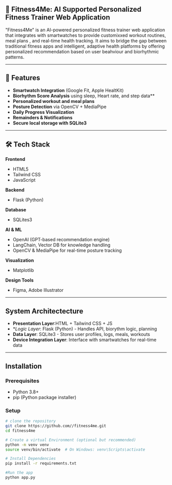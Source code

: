 ## 💪 Fitness4Me: AI Supported Personalized Fitness Trainer Web Application 

 "Fitness4Me"  is an AI-powered personalized fitness trainer web application that integrates with
 smartwatches to provide customixxed workout routines, meal plans , and real-time health tracking. 
 It aims to bridge the gap between traditional fitness apps and intelligent, adaptive health platforms 
 by offering personalized recommendation based on user beahviour and biorhythmic patterns.


 ---


 ## 🚀 Features

 -  **Smartwatch Integration** (Google Fit, Apple HealtKit)
 -  **Biorhythm Score Analysis** using sleep, Heart rate, and step data**
 -  **Personalized workout and meal plans**
 -  **Posture Detection** via OpenCV + MediaPipe
 -  **Daily Progress Visualization**
 -  **Remainders & Notifications**
 -  **Secure local storage with SQLite3**

 ---

 ## 🛠️ Tech Stack 

**Frontend**
- HTML5
- Tailwind CSS
- JavaScript

**Backend**
- Flask (Python)

**Database**
- SQLites3

**AI & ML**
- OpenAI (GPT-based recommendation engine)
- LangChain, Vector DB for knowledge handling
- OpenCV & MediaPipe for real-time posture tracking

**Visualization**
- Matplotlib

**Design Tools**
- Figma, Adobe Illustrator

---

## System Architectecture 

- **Presentation Layer**:HTML + Tailwind CSS + JS
- **Logic Layer*: Flask (Python) - Handles API, biorythm logic, planning
- **Data Layer**: SQLite3 - Stores user profiles, logs, meals, workouts
- **Device Integration Layer**: Interface with smartwatches for real-time data

---

## Installation

### Prerequisites

- Python 3.8+
- pip (Python package installer)

### Setup 

```bash
# clone the repository
git clone https://github.com//fitness4me.git
cd fitness4me

# Create a virtual Environment (optional but recommended)
python -m venv venv
source venv/bin/activate  # On Windows: venv\Scripts\activate

# Install Dependencies
pip install -r requirements.txt

#Run the app
python app.py
